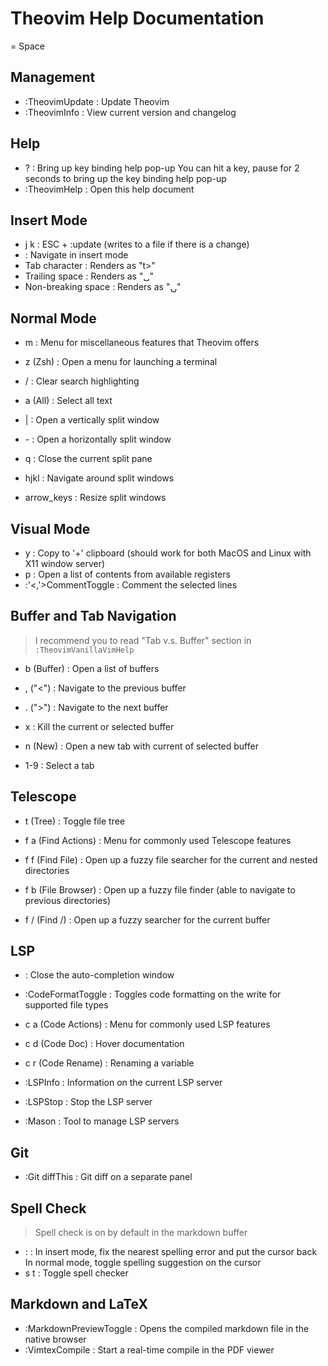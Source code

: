 # Theovim Help Documentation

<leader> = Space

## Management

- :TheovimUpdate              : Update Theovim
- :TheovimInfo                : View current version and changelog

## Help

- <leader> ?                  : Bring up key binding help pop-up
                                You can hit a key, pause for 2 seconds to bring up the key binding help pop-up
- :TheovimHelp                : Open this help document

## Insert Mode

- j k                         : ESC + :update (writes to a file if there is a change)
- <C-hjkl>                    : Navigate in insert mode
- Tab character               : Renders as "t>"
- Trailing space              : Renders as "␣"
- Non-breaking space          : Renders as "⍽"

## Normal Mode

- <leader>m                   : Menu for miscellaneous features that Theovim offers

- <leader> z (Zsh)            : Open a menu for launching a terminal
- <leader> /                  : Clear search highlighting
- <leader> a (All)            : Select all text

- <leader> |                  : Open a vertically split window
- <leader> -                  : Open a horizontally split window
- <leader> q                  : Close the current split pane
- <leader> hjkl               : Navigate around split windows
- <leader> arrow_keys         : Resize split windows

## Visual Mode

- <leader> y                  : Copy to '+' clipboard (should work for both MacOS and Linux with X11 window server)
- <leader> p                  : Open a list of contents from available registers
- :'<,'>CommentToggle         : Comment the selected lines

## Buffer and Tab Navigation

> I recommend you to read "Tab v.s. Buffer" section in `:TheovimVanillaVimHelp`

- <leader> b (Buffer)         : Open a list of buffers
- <leader> , ("<")            : Navigate to the previous buffer
- <leader> . (">")            : Navigate to the next buffer
- <leader> x                  : Kill the current or selected buffer

- <leader> n (New)            : Open a new tab with current of selected buffer
- <leader> 1-9                : Select a tab

## Telescope

- <leader> t (Tree)           : Toggle file tree

- <leader> f a (Find Actions) : Menu for commonly used Telescope features
- <leader> f f (Find File)    : Open up a fuzzy file searcher for the current and nested directories
- <leader> f b (File Browser) : Open up a fuzzy file finder (able to navigate to previous directories)
- <leader> f / (Find /)       : Open up a fuzzy searcher for the current buffer

## LSP

- <C-e>                       : Close the auto-completion window

- :CodeFormatToggle           : Toggles code formatting on the write for supported file types

- <leader> c a (Code Actions) : Menu for commonly used LSP features
- <leader> c d (Code Doc)     : Hover documentation
- <leader> c r (Code Rename)  : Renaming a variable
- :LSPInfo                    : Information on the current LSP server
- :LSPStop                    : Stop the LSP server
- :Mason                      : Tool to manage LSP servers

## Git

- :Git diffThis               : Git diff on a separate panel

## Spell Check

> Spell check is on by default in the markdown buffer

- <C-s>:                      : In insert mode, fix the nearest spelling error and put the cursor back
                                In normal mode, toggle spelling suggestion on the cursor
- <leader> s t                : Toggle spell checker

## Markdown and LaTeX

- :MarkdownPreviewToggle      : Opens the compiled markdown file in the native browser
- :VimtexCompile              : Start a real-time compile in the PDF viewer

